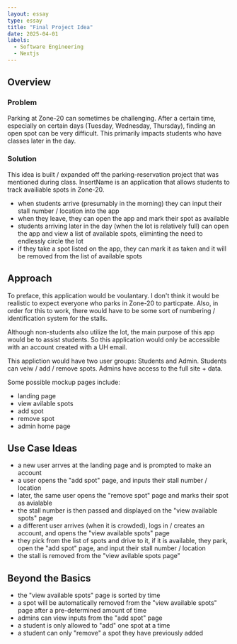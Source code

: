 ```yaml
---
layout: essay
type: essay
title: "Final Project Idea"
date: 2025-04-01
labels:
  - Software Engineering
  - Nextjs
---
```


## Overview

### Problem

Parking at Zone-20 can sometimes be challenging. After a certain time, especially on certain days (Tuesday, Wednesday, Thursday), finding an open spot can be very difficult. This primarily impacts students who have classes later in the day. 

### Solution

This idea is built / expanded off the parking-reservation project that was mentioned during class. InsertName is an application that allows students to track availiable spots in Zone-20.

- when students arrive (presumably in the morning) they can input their stall number / location into the app
- when they leave, they can open the app and mark their spot as available
- students arriving later in the day (when the lot is relatively full) can open the app and view a list of available spots, eliminting the need to endlessly circle the lot
- if they take a spot listed on the app, they can mark it as taken and it will be removed from the list of available spots

## Approach

To preface, this application would be voulantary. I don't think it would be realistic to expect everyone who parks in Zone-20 to particpate. Also, in order for this to work, there would have to be some sort of numbering / identification system for the stalls.

Although non-students also utilize the lot, the main purpose of this app would be to assist students. So this application would only be accessible with an account created with a UH email.

This appliction would have two user groups: Students and Admin. Students can veiw / add / remove spots. Admins have access to the full site + data. 

Some possible mockup pages include:

- landing page
- view avilable spots
- add spot
- remove spot
- admin home page

## Use Case Ideas

- a new user arrves at the landing page and is prompted to make an account
- a user opens the "add spot" page, and inputs their stall number / location
- later, the same user opens the "remove spot" page and marks their spot as avialable
- the stall number is then passed and displayed on the "view available spots" page
- a different user arrives (when it is crowded), logs in / creates an account, and opens the "view available spots" page
- they pick from the list of spots and drive to it, if it is available, they park, open the "add spot" page, and input their stall number / location
- the stall is removed from the "view avilable spots page"

## Beyond the Basics 

- the "view available spots" page is sorted by time
- a spot will be automatically removed from the "view available spots" page after a pre-determined amount of time 
- admins can view inputs from the "add spot" page 
- a student is only allowed to "add" one spot at a time
- a student can only "remove" a spot they have previously added
 

